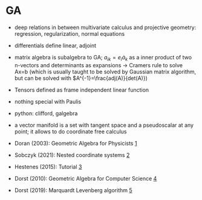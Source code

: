 # GA

- deep relations in between multivariate calculus and projective geometry: regression, regularization, normal equations
- differentials define linear, adjoint
- matrix algebra is subalgebra to GA; $a_{ik}=e_i \dot a_k$ as a inner product of two n-vectors and determinants as expansions -> Cramers rule to solve Ax=b (which is usually taught to be solved by Gaussian matrix algorithm, but can be solved with $A^{-1}=\frac{adj(A)}{det(A)})
- Tensors defined as frame independent linear function
- nothing special with Paulis
- python: clifford, galgebra
- a vector manifold is a set with tangent space and a pseudoscalar at any point; it allows to do coordinate free calculus 


- Doran (2003): Geometric Algebra for Physicists [1](http://deferentialgeometry.org/papers/Doran,%20Lasenby%20-%20Geometric%20Algebra%20for%20Physicists%20(2003).pdf)
- Sobczyk (2021): Nested coordinate systems [2](https://arxiv.org/pdf/2101.00976.pdf)
- Hestenes (2015): Tutorial [3](https://www.youtube.com/watch?v=ItGlUbFBFfc)
- Dorst (2010): Geometric Algebra for Computer Science [4](https://cs.uwaterloo.ca/~smann/GA/someanswers.pdf)
- Dorst (2019): Marquardt Levenberg algorithm [5](https://www.researchgate.net/profile/Steven-De-Keninck/publication/333704791_Geometric_Algebra_Levenberg-Marquardt/links/60f6fff3fb568a7098c3c633/Geometric-Algebra-Levenberg-Marquardt.pdf)
